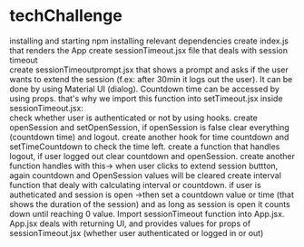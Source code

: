 # techChallenge

installing and starting npm
installing relevant dependencies
create index.js that renders the App
create sessionTimeout.jsx file that deals with session timeout	 
create sessionTimeoutprompt.jsx that shows a prompt and asks if the user wants to extend the session (f.ex: after 30min it logs out the user). It can be done by using Material UI (dialog). Countdown time can be accessed by using props. that's why we import this function into setTimeout.jsx 
  inside sessionTimeout.jsx:  
check whether user is authenticated or not by using hooks. create openSession and setOpenSession, if openSession is false clear everything (countdown time) and logout.
 create another hook for time countdown and setTimeCountdown to check the time left.
create a function that handles logout, if user logged out clear countdown and openSession. create another function handles with this-> when  user clicks to extend session buttton, again countdown and OpenSession values will be cleared 
create interval function that dealy with calculating interval or countdown. if user is autheticated and session is open ->then set a countdown value or time (that shows the duration of the session) and as long as session is open it counts down until reaching 0 value. 
Import sessionTimeout function into App.jsx. App.jsx deals with returning UI, and provides values for props of sessionTimeout.jsx (whether user authenticated or logged in or out)
